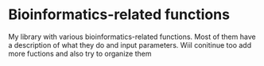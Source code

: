 # Bioinformatics-related functions
My library with various bioinformatics-related functions.
Most of them have a description of what they do and input parameters. Wiil conitinue too add more fuctions and also try to organize them

